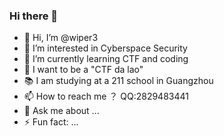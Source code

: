 ### Hi there 👋

- 👋 Hi, I’m @wiper3
- 👀 I’m interested in Cyberspace Security
- 🌱 I’m currently learning CTF and coding
- 💞️ I want to be a "CTF da lao"
- 📚 I am studying at a 211 school in Guangzhou
- 📫 How to reach me ？ QQ:2829483441
- 💬 Ask me about ...
- ⚡ Fun fact: ...

  
<!--
**viper2383/viper2383** is a ✨ _special_ ✨ repository because its `README.md` (this file) appears on your GitHub profile.

Here are some ideas to get you started:

- 🔭 I’m currently working on ...
- 👯 I’m looking to collaborate on ...
- 🤔 I’m looking for help with ...
- 😄 Pronouns: ...
-->
